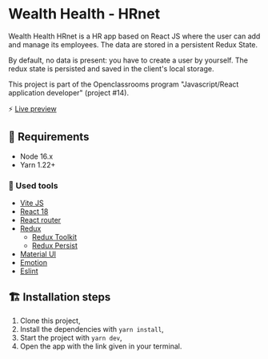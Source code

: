 # Wealth Health - HRnet

Wealth Health HRnet is a HR app based on React JS where the user can add and manage its employees. The data are stored in a persistent Redux State.

By default, no data is present: you have to create a user by yourself. The redux state is persisted and saved in the client's local storage.

This project is part of the Openclassrooms program "Javascript/React application developer" (project #14).

⚡️ [Live preview](https://hrnet-oc-p14.vercel.app/)

## 🚀 Requirements

- Node 16.x
- Yarn 1.22+

### 🔧 Used tools

- [Vite JS](https://vitejs.dev/)
- [React 18](https://reactjs.org/)
- [React router](https://reactrouter.com/en/)
- [Redux](https://react-redux.js.org/)
  - [Redux Toolkit](https://redux-toolkit.js.org/)
  - [Redux Persist](https://github.com/rt2zz/redux-persist)
- [Material UI](https://mui.com/)
- [Emotion](https://emotion.sh/docs/introduction)
- [Eslint](https://eslint.org/)

## 🏗️ Installation steps

1. Clone this project,
2. Install the dependencies with `yarn install`,
3. Start the project with `yarn dev`,
4. Open the app with the link given in your terminal.

